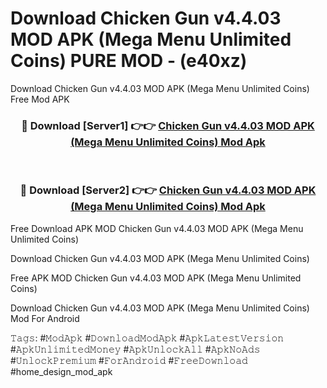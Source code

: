 # Download Chicken Gun v4.4.03 MOD APK (Mega Menu Unlimited Coins) PURE MOD - (e40xz)
Download Chicken Gun v4.4.03 MOD APK (Mega Menu Unlimited Coins) Free Mod APK

<div align="center">
<h3>🔴 Download [Server1] 👉👉 <a href="https://apk-comot.site?title=Chicken_Gun_v4.4.03_MOD_APK_(Mega_Menu_Unlimited_Coins)">Chicken Gun v4.4.03 MOD APK (Mega Menu Unlimited Coins) Mod Apk</a></h3><br>

<h3>🔴 Download [Server2] 👉👉 <a href="https://apk-comot.site?title=Chicken_Gun_v4.4.03_MOD_APK_(Mega_Menu_Unlimited_Coins)">Chicken Gun v4.4.03 MOD APK (Mega Menu Unlimited Coins) Mod Apk</a></h3>
</div>


Free Download APK MOD Chicken Gun v4.4.03 MOD APK (Mega Menu Unlimited Coins)

Download Chicken Gun v4.4.03 MOD APK (Mega Menu Unlimited Coins) 

Free APK MOD Chicken Gun v4.4.03 MOD APK (Mega Menu Unlimited Coins) 

Download Chicken Gun v4.4.03 MOD APK (Mega Menu Unlimited Coins) Mod For Android

𝚃𝚊𝚐𝚜: #𝙼𝚘𝚍𝙰𝚙𝚔 #𝙳𝚘𝚠𝚗𝚕𝚘𝚊𝚍𝙼𝚘𝚍𝙰𝚙𝚔 #𝙰𝚙𝚔𝙻𝚊𝚝𝚎𝚜𝚝𝚅𝚎𝚛𝚜𝚒𝚘𝚗 #𝙰𝚙𝚔𝚄𝚗𝚕𝚒𝚖𝚒𝚝𝚎𝚍𝙼𝚘𝚗𝚎𝚢 #𝙰𝚙𝚔𝚄𝚗𝚕𝚘𝚌𝚔𝙰𝚕𝚕 #𝙰𝚙𝚔𝙽𝚘𝙰𝚍𝚜 #𝚄𝚗𝚕𝚘𝚌𝚔𝙿𝚛𝚎𝚖𝚒𝚞𝚖 #𝙵𝚘𝚛𝙰𝚗𝚍𝚛𝚘𝚒𝚍 #𝙵𝚛𝚎𝚎𝙳𝚘𝚠𝚗𝚕𝚘𝚊𝚍 #home_design_mod_apk